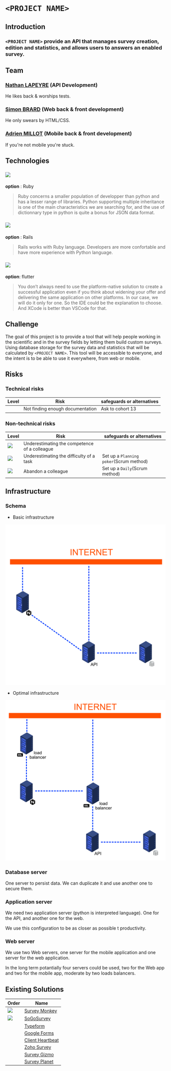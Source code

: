 # `<PROJECT NAME>`

<!--
SurveyStorm - surveystorm.io
MassSurvey - MassSurvey.io
SurveyLab - SurveyLab.io
SurveyHack - SurveyHack.io
SurveyPool - SurveyPool.io
SurveyTrack - SurveyTrack.io
SurveyMind - SurveyMind.io
Surveyocity - Surveyocity.io
DesignSurvey - DesignSurvey.io 
-->

## Introduction

### `<PROJECT NAME>` provide an API that manages survey creation, edition and statistics, and allows users to answers an enabled survey.

## Team

### [Nathan LAPEYRE](https://github.com/Sarolus) (API Development)

He likes back & worships tests.

### [Simon BRARD](https://github.com/SimonBr017) (Web back & front development)

He only swears by HTML/CSS.

### [Adrien MILLOT](https://github.com/adrienmillot) (Mobile back & front development)

If you're not mobile you're stuck.

## Technologies

### [![](https://img.shields.io/badge/python-informational?style=flat&logo=python&logoColor=white)](https://www.python.org)

**option** : Ruby

> Ruby concerns a smaller population of developper than python and has a lesser range of libraries. Python supporting multiple inheritance is one of the main characteristics we are searching for, and the use of dictionnary type in python is quite a bonus for JSON data format.

### [![](https://img.shields.io/badge/flask-informational?style=flat&logo=flask&logoColor=white)](https://flask.palletsprojects.com/en/2.0.x/)

**option** : Rails

> Rails works with Ruby language. Developers are more confortable and have more experience with Python language.

### [![](https://img.shields.io/badge/swift-informational?style=flat&logo=swift&logoColor=white)](https://swift.org)

**option**: flutter

> You don’t always need to use the platform-native solution to create a successful application even if you think about widening your offer and delivering the same application on other platforms. In our case, we will do it only for one. So the IDE could be the explanation to choose. And XCode is better than VSCode for that.

## Challenge

The goal of this project is to provide a tool that will help people working in the scientific and in the survey fields by letting them build custom surveys. Using database storage for the survey data and statistics that will be calculated by `<PROJECT NAME>`. This tool will be accessible to everyone, and the intent is to be able to use it everywhere, from web or mobile.

## Risks

### Technical risks

| Level | Risk | safeguards or alternatives |
| ----- | ---- | -------------------------- |
|       | Not finding enough documentation | Ask to cohort 13 |

### Non-technical risks

| Level | Risk | safeguards or alternatives |
| ----- | ---- | -------------------------- |
|   ![](https://img.shields.io/badge/16-informational?style=flat&logoColor=white&color=ff0000)  |Underestimating the competence of a colleague | |
|   ![](https://img.shields.io/badge/15-informational?style=flat&logoColor=white&color=ff4603)   | Underestimating the difficulty of a task | Set up a `Planning poker`(Scrum method) |
|   ![](https://img.shields.io/badge/10-informational?style=flat&logoColor=white&color=ff8103)   | Abandon a colleague | Set up a `Daily`(Scrum method) |

## Infrastructure

### Schema

- Basic infrastructure

![basic infra](./docs/images/basic_infra.png)

- Optimal infrastructure

![optimized infra](./docs/images/optimized_infra.png)

### Database server

One server to persist data. We can duplicate it and use another one to secure them.

### Application server

We need two application server (python is interpreted language). One for the API, and another one for the web.

We use this configuration to be as closer as possible t productivity.

### Web server

We use two Web servers, one server for the mobile application and one server for the web application. 

In the long term potantially four servers could be used, two for the Web app and two for the mobile app, moderate by two loads balancers.

## Existing Solutions

| Order | Name |
| - | - |
| ![](https://img.shields.io/badge/1-informational?style=flat) | [Survey Monkey](https://www.surveymonkey.com/)
| ![](https://img.shields.io/badge/2-informational?style=flat) | [SoGoSurvey](https://www.sogosurvey.com/) |
|   | [Typeform](https://www.typeform.com/surveys/) |
|   | [Google Forms](https://docs.google.com/forms/u/0/) |
|   | [Client Heartbeat](https://www.clientheartbeat.com/) |
|   | [Zoho Survey](https://www.zoho.com/fr/survey/) |
|   | [Survey Gizmo](https://www.alchemer.com/) |
|   | [Survey Planet](https://surveyplanet.com/) |
